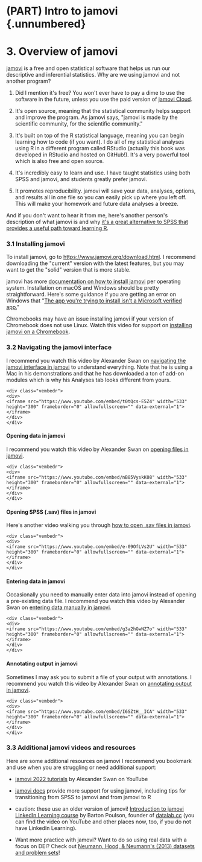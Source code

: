 # (PART) Intro to jamovi {.unnumbered}

# 3. Overview of jamovi

[jamovi](https://www.jamovi.org/) is a free and open statistical software that helps us run our descriptive and inferential statistics. Why are we using jamovi and not another program?

1.  Did I mention it's free? You won't ever have to pay a dime to use the software in the future, unless you use the paid version of [jamovi Cloud](https://www.jamovi.org/cloud.html).

2.  It's open source, meaning that the statistical community helps support and improve the program. As jamovi says, "jamovi is made by the scientific community, for the scientific community."

3.  It's built on top of the R statistical language, meaning you can begin learning how to code (if you want). I do all of my statistical analyses using R in a different program called RStudio (actually this book was developed in RStudio and hosted on GitHub!). It's a very powerful tool which is also free and open source.

4.  It's incredibly easy to learn and use. I have taught statistics using both SPSS and jamovi, and students greatly prefer jamovi.

5.  It promotes reproducibility. jamovi will save your data, analyses, options, and results all in one file so you can easily pick up where you left off. This will make your homework and future data analyses a breeze.

And if you don't want to hear it from me, here's another person's description of what jamovi is and why [it's a great alternative to SPSS that provides a useful path toward learning R](https://medium.com/@Frank.M.LoSchiavo/jamovi-a-free-alternative-to-spss-that-provides-a-gateway-to-r-e55f7167d005).

### 3.1 Installing jamovi

To install jamovi, go to <https://www.jamovi.org/download.html>. I recommend downloading the "current" version with the latest features, but you may want to get the "solid" version that is more stable.

jamovi has more [documentation on how to install jamovi](https://docs.jamovi.org/_pages/um_1_installation.html) per operating system. Installation on macOS and Windows should be pretty straightforward. Here's some guidance if you are getting an error on Windows that "[The app you're trying to install isn't a Microsoft verified app.](https://answers.microsoft.com/en-us/windows/forum/all/the-app-youre-trying-to-install-isnt-a-microsoft/5379f8e3-72e1-4cf4-8497-7983af281a05)"

Chromebooks may have an issue installing jamovi if your version of Chromebook does not use Linux. Watch this video for support on [installing jamovi on a Chromebook](https://www.youtube.com/watch?v=h4ECIS57TPw).

### 3.2 Navigating the jamovi interface

I recommend you watch this video by Alexander Swan on [navigating the jamovi interface in jamovi](https://youtu.be/t0tQcs-E5Z4) to understand everything. Note that he is using a Mac in his demonstrations and that he has downloaded a ton of add-on modules which is why his Analyses tab looks different from yours.


```{=html}
<div class="vembedr">
<div>
<iframe src="https://www.youtube.com/embed/t0tQcs-E5Z4" width="533" height="300" frameborder="0" allowfullscreen="" data-external="1"></iframe>
</div>
</div>
```


#### Opening data in jamovi

I recommend you watch this video by Alexander Swan on [opening files in jamovi](https://youtu.be/nB85VyskK08).


```{=html}
<div class="vembedr">
<div>
<iframe src="https://www.youtube.com/embed/nB85VyskK08" width="533" height="300" frameborder="0" allowfullscreen="" data-external="1"></iframe>
</div>
</div>
```


#### Opening SPSS (.sav) files in jamovi

Here's another video walking you through [how to open .sav files in jamovi](https://www.youtube.com/watch?v=e-09OfLVs2U).


```{=html}
<div class="vembedr">
<div>
<iframe src="https://www.youtube.com/embed/e-09OfLVs2U" width="533" height="300" frameborder="0" allowfullscreen="" data-external="1"></iframe>
</div>
</div>
```


#### Entering data in jamovi

Occasionally you need to manually enter data into jamovi instead of opening a pre-existing data file. I recommend you watch this video by Alexander Swan on [entering data manually in jamovi](https://youtu.be/g3a2hGwNZ7o).


```{=html}
<div class="vembedr">
<div>
<iframe src="https://www.youtube.com/embed/g3a2hGwNZ7o" width="533" height="300" frameborder="0" allowfullscreen="" data-external="1"></iframe>
</div>
</div>
```


#### Annotating output in jamovi

Sometimes I may ask you to submit a file of your output with annotations. I recommend you watch this video by Alexander Swan on [annotating output in jamovi](https://youtu.be/I6SZtH__ICA).


```{=html}
<div class="vembedr">
<div>
<iframe src="https://www.youtube.com/embed/I6SZtH__ICA" width="533" height="300" frameborder="0" allowfullscreen="" data-external="1"></iframe>
</div>
</div>
```


### 3.3 Additional jamovi videos and resources

Here are some additional resources on jamovi I recommend you bookmark and use when you are struggling or need additional support:

-   [jamovi 2022 tutorials](https://www.youtube.com/playlist?list=PLvYqRUmlLZUMJ0EUxuTAA1f407wmBQ1QX) by Alexander Swan on YouTube

-   [jamovi docs](https://docs.jamovi.org/) provide more support for using jamovi, including tips for transitioning from SPSS to jamovi and from jamovi to R

-   caution: these use an older version of jamovi! [Introduction to jamovi LinkedIn Learning course](https://www.linkedin.com/learning/introduction-to-jamovi/) by Barton Poulson, founder of [datalab.cc](https://datalab.cc/jamovi/) (you can find the video on YouTube and other places now, too, if you do not have LinkedIn Learning).

-   Want more practice with jamovi? Want to do so using real data with a focus on DEI? Check out [Neumann, Hood, & Neumann's (2013) datasets and problem sets](https://jamovipractice.edublogs.org/)!
